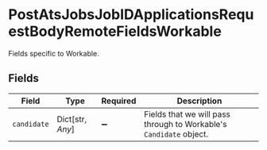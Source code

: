 # PostAtsJobsJobIDApplicationsRequestBodyRemoteFieldsWorkable

Fields specific to Workable.


## Fields

| Field                                                              | Type                                                               | Required                                                           | Description                                                        |
| ------------------------------------------------------------------ | ------------------------------------------------------------------ | ------------------------------------------------------------------ | ------------------------------------------------------------------ |
| `candidate`                                                        | Dict[str, *Any*]                                                   | :heavy_minus_sign:                                                 | Fields that we will pass through to Workable's `Candidate` object. |